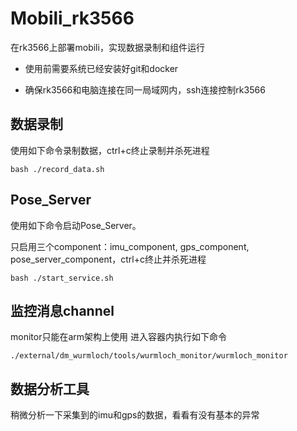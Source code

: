 # Mobili_rk3566
在rk3566上部署mobili，实现数据录制和组件运行

- 使用前需要系统已经安装好git和docker

- 确保rk3566和电脑连接在同一局域网内，ssh连接控制rk3566


## 数据录制
使用如下命令录制数据，ctrl+c终止录制并杀死进程
```
bash ./record_data.sh
```


## Pose_Server
使用如下命令启动Pose_Server。

只启用三个component：imu_component, gps_component, pose_server_component，ctrl+c终止并杀死进程

```
bash ./start_service.sh
```


## 监控消息channel
monitor只能在arm架构上使用
进入容器内执行如下命令

```
./external/dm_wurmloch/tools/wurmloch_monitor/wurmloch_monitor
```


## 数据分析工具
稍微分析一下采集到的imu和gps的数据，看看有没有基本的异常
```

```
